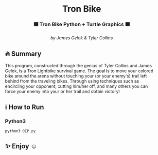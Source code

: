 <p align="center">
  <h1 align="center">Tron Bike</h1>
  <h3 align="center">🟦 Tron Bike Python + Turtle Graphics 🟧</h3>
  <h6 align="center">by James Gelok & Tyler Collins</h6>
</p>


## 🔥 Summary

This program, constructed through the genius of Tyler Collins and James Gelok,
is a Tron Lightbike survival game. The goal is to move your colored bike around the arena
without touching your (or your enemy's) trail left behind from the traveling bikes.
Through using techniques such as encircling your opponent, cutting him/her off, and many others
you can force your enemy into your or her trail and obtain victory!

## ℹ️ How to Run

### Python3

```
python3 OEP.py
```

## ✨ Enjoy ☺️


